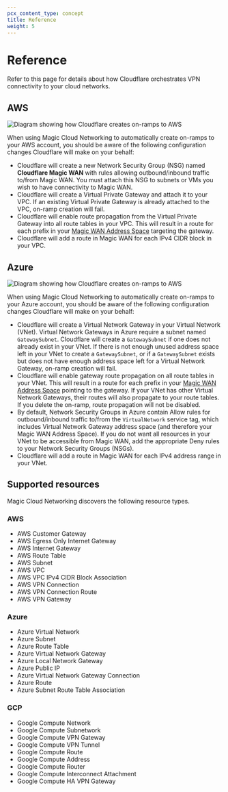 ```yaml
---
pcx_content_type: concept
title: Reference
weight: 5
---
```


# Reference

Refer to this page for details about how Cloudflare orchestrates VPN connectivity to your cloud networks.

## AWS

![Diagram showing how Cloudflare creates on-ramps to AWS](/images/magic-cloud-networking/aws.png)

When using Magic Cloud Networking to automatically create on-ramps to your AWS account, you should be aware of the following configuration changes Cloudflare will make on your behalf:
- Cloudflare will create a new Network Security Group (NSG) named **Cloudflare Magic WAN** with rules allowing outbound/inbound traffic to/from Magic WAN. You must attach this NSG to subnets or VMs you wish to have connectivity to Magic WAN.
- Cloudflare will create a Virtual Private Gateway and attach it to your VPC. If an existing Virtual Private Gateway is already attached to the VPC, on-ramp creation will fail.
- Cloudflare will enable route propagation from the Virtual Private Gateway into all route tables in your VPC. This will result in a route for each prefix in your [Magic WAN Address Space](/magic-cloud-networking/cloud-on-ramps/#magic-wan-address-space) targeting the gateway.
- Cloudflare will add a route in Magic WAN for each IPv4 CIDR block in your VPC.


## Azure

![Diagram showing how Cloudflare creates on-ramps to AWS](/images/magic-cloud-networking/azure.png)

When using Magic Cloud Networking to automatically create on-ramps to your Azure account, you should be aware of the following configuration changes Cloudflare will make on your behalf:

- Cloudflare will create a Virtual Network Gateway in your Virtual Network (VNet). Virtual Network Gateways in Azure require a subnet named `GatewaySubnet`. Cloudflare will create a `GatewaySubnet` if one does not already exist in your VNet. If there is not enough unused address space left in your VNet to create a `GatewaySubnet`, or if a `GatewaySubnet` exists but does not have enough address space left for a Virtual Network Gateway, on-ramp creation will fail.
- Cloudflare will enable gateway route propagation on all route tables in your VNet. This will result in a route for each prefix in your [Magic WAN Address Space](/magic-cloud-networking/cloud-on-ramps/#magic-wan-address-space) pointing to the gateway. If your VNet has other Virtual Network Gateways, their routes will also propagate to your route tables. If you delete the on-ramp, route propagation will not be disabled.
- By default, Network Security Groups in Azure contain Allow rules for outbound/inbound traffic to/from the `VirtualNetwork` service tag, which includes Virtual Network Gateway address space (and therefore your Magic WAN Address Space). If you do not want all resources in your VNet to be accessible from Magic WAN, add the appropriate Deny rules to your Network Security Groups (NSGs).
- Cloudflare will add a route in Magic WAN for each IPv4 address range in your VNet.

## Supported resources
Magic Cloud Networking discovers the following resource types.

### AWS
- AWS Customer Gateway
- AWS Egress Only Internet Gateway
- AWS Internet Gateway
- AWS Route Table
- AWS Subnet
- AWS VPC
- AWS VPC IPv4 CIDR Block Association
- AWS VPN Connection
- AWS VPN Connection Route
- AWS VPN Gateway

### Azure
- Azure Virtual Network
- Azure Subnet
- Azure Route Table
- Azure Virtual Network Gateway
- Azure Local Network Gateway
- Azure Public IP
- Azure Virtual Network Gateway Connection
- Azure Route
- Azure Subnet Route Table Association

### GCP
- Google Compute Network
- Google Compute Subnetwork
- Google Compute VPN Gateway
- Google Compute VPN Tunnel
- Google Compute Route
- Google Compute Address
- Google Compute Router
- Google Compute Interconnect Attachment
- Google Compute HA VPN Gateway